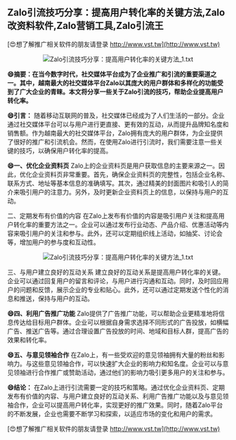 ## **Zalo引流技巧分享：提高用户转化率的关键方法,Zalo改资料软件,Zalo营销工具,Zalo引流王**

[😍想了解推广相关软件的朋友请登录 http://www.vst.tw](http://www.vst.tw)

 <center><img src="https://vst.tw/MP4/tuiguang/png/4.png" alt="Zalo引流技巧分享：提高用户转化率的关键方法_1.txt"></center>

**😄摘要：在当今数字时代，社交媒体平台成为了企业推广和引流的重要渠道之一。其中，越南最大的社交媒体平台Zalo以其庞大的用户群体和多样化的功能受到了广大企业的青睐。本文将分享一些关于Zalo引流的技巧，帮助企业提高用户转化率。**

**😄引言：**
随着移动互联网的普及，社交媒体已经成为了人们生活的一部分。企业通过社交媒体平台可以与用户进行更直接、更有效的互动，从而提升品牌知名度和销售额。作为越南最大的社交媒体平台，Zalo拥有庞大的用户群体，为企业提供了很好的推广和引流机会。然而，在使用Zalo进行引流时，我们需要注意一些关键的技巧，以确保用户转化率的提高。

**😄一、优化企业资料页**
Zalo上的企业资料页是用户获取信息的主要来源之一。因此，优化企业资料页非常重要。首先，确保企业资料页的完整性，包括企业名称、联系方式、地址等基本信息的准确填写。其次，通过精美的封面图片和吸引人的简介来吸引用户的注意力。另外，及时更新企业资料页上的信息，以保持与用户的互动。

二、定期发布有价值的内容
在Zalo上发布有价值的内容是吸引用户关注和提高用户转化率的重要方法之一。企业可以通过发布行业动态、产品介绍、优惠活动等内容来吸引用户的关注和参与。此外，还可以定期组织线上活动，如抽奖、讨论会等，增加用户的参与度和互动性。

 <center><img src="https://vst.tw/MP4/tuiguang/png/5.png" alt="Zalo引流技巧分享：提高用户转化率的关键方法_1.txt"></center>

三、与用户建立良好的互动关系
建立良好的互动关系是提高用户转化率的关键。企业可以通过回复用户的留言和评论，与用户进行沟通和互动。同时，及时回应用户的问题和反馈，展示企业的专业和贴心。此外，还可以通过定期发送个性化的消息和推送，保持与用户的互动。

**😄四、利用广告推广功能**
Zalo提供了广告推广功能，可以帮助企业更精准地将信息传达给目标用户群体。企业可以根据自身需求选择不同形式的广告投放，如横幅广告、推送广告等。通过合理设置广告投放的时间、地域和目标人群，提高广告的效果和转化率。

**😄五、与意见领袖合作**
在Zalo上，有一些受欢迎的意见领袖拥有大量的粉丝和影响力。与这些意见领袖合作，可以快速扩大企业的影响力和知名度。企业可以与意见领袖进行合作推广或赞助活动，通过他们的影响力吸引更多用户的关注和参与。

**😄结论：**
在Zalo上进行引流需要一定的技巧和策略。通过优化企业资料页、定期发布有价值的内容、与用户建立良好的互动关系、利用广告推广功能以及与意见领袖合作，企业可以提高用户转化率，实现更好的推广效果。同时，随着Zalo平台的不断发展，企业也需要不断学习和探索，以适应市场的变化和用户的需求。

[😍想了解推广相关软件的朋友请登录 http://www.vst.tw](http://www.vst.tw)



